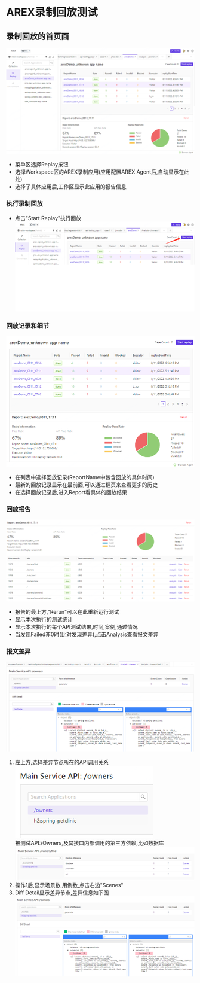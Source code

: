 # AREX录制回放测试

## 录制回放的首页面
![](../resource/c5.0.png)
* 菜单区选择Replay按钮
* 选择Workspace区的AREX录制应用(应用配置AREX Agent后,自动显示在此处)
* 选择了具体应用后,工作区显示此应用的报告信息

### 执行录制回放
* 点击"Start Replay"执行回放  
![](../resource/c5.1.png)

### 回放记录和细节
![](../resource/c5.2.png)
* 在列表中选择回放记录(ReportName中包含回放的具体时间)
* 最新的回放记录显示在最前面,可以通过翻页来查看更多的历史
* 在选择回放记录后,进入Report看具体的回放结果

### 回放报告
![](../resource/c5.3.png)
* 报告的最上方,"Rerun"可以在此重新运行测试
* 显示本次执行的测试统计
* 显示本次执行的每个API测试结果,时间,案例,通过情况
* 当发现Failed非0时(比对发现差异),点击Analysis查看报文差异

### 报文差异

![](../resource/c5.4.png)  
1. 左上方,选择差异节点所在的API调用关系  
![](../resource/c5.5.png)  
被测试API:/Owners,及其接口内部调用的第三方依赖,比如数据库  
![](../resource/c5.6.png)  
2. 操作1后,显示场景数,用例数,点击右边"Scenes"  
3. Diff Detail显示差异节点,差异信息如下图  
![](../resource/c5.7.png)  